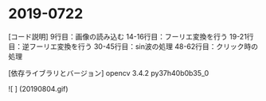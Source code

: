 # 2019-0722
[コード説明]
9行目：画像の読み込む
14-16行目：フーリエ変換を行う
19-21行目：逆フーリエ変換を行う
30-45行目：sin波の処理
48-62行目：クリック時の処理

[依存ライブラリとバージョン]
opencv                    3.4.2            py37h40b0b35_0

![ ] (20190804.gif)
